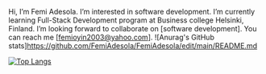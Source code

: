 Hi, 
I’m Femi Adesola.
I’m interested in software development.
I’m currently learning Full-Stack Development program at Business college Helsinki, Finland.
I’m looking forward to collaborate on [software development].
You can reach me [femioyin2003@yahoo.com].
![Anurag's GitHub stats]https://github.com/FemiAdesola/FemiAdesola/edit/main/README.md

[![Top Langs](https://github-readme-stats.vercel.app/api/top-langs/?username=FemiAdesola&layout=compact)](https://github.com/anuraghazra/github-readme-stats)

